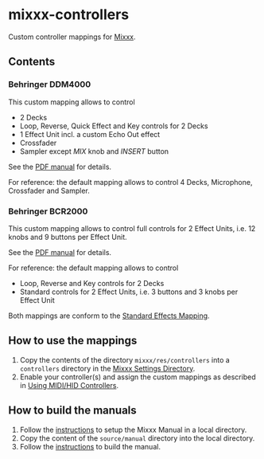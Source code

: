 # mixxx-controllers

Custom controller mappings for [Mixxx](https://mixxx.org/).

## Contents
### Behringer DDM4000
This custom mapping allows to control
* 2 Decks
* Loop, Reverse, Quick Effect and Key controls for 2 Decks
* 1 Effect Unit incl. a custom Echo Out effect
* Crossfader
* Sampler except _MIX_ knob and _INSERT_ button

See the [PDF manual](manual/pdf/Behringer%20DDM4000.pdf) for details.

For reference: the default mapping allows to control 4 Decks, Microphone, Crossfader and Sampler.

### Behringer BCR2000
This custom mapping allows to control full controls for 2 Effect Units, i.e. 12 knobs and 9 buttons per Effect Unit.

See the [PDF manual](manual/pdf/Behringer%20BCR2000.pdf) for details.

For reference: the default mapping allows to control
* Loop, Reverse and Key controls for 2 Decks
* Standard controls for 2 Effect Units, i.e. 3 buttons and 3 knobs per Effect Unit

Both mappings are conform to the [Standard Effects Mapping](https://github.com/mixxxdj/mixxx/wiki/Standard%20Effects%20Mapping).

## How to use the mappings
1. Copy the contents of the directory `mixxx/res/controllers` into a `controllers` directory in the [Mixxx Settings Directory](https://manual.mixxx.org/latest/en/chapters/appendix/settings_directory.html).
1. Enable your controller(s) and assign the custom mappings as described in [Using MIDI/HID Controllers](https://manual.mixxx.org/latest/en/chapters/controlling_mixxx.html#control-midi).

## How to build the manuals
1. Follow the [instructions](https://github.com/mixxxdj/manual/#getting-started) to setup the Mixxx Manual in a local directory.
1. Copy the content of the `source/manual` directory into the local directory.
1. Follow the [instructions](https://github.com/mixxxdj/manual/#editing-the-manual-using-git-recommended) to build the manual.
